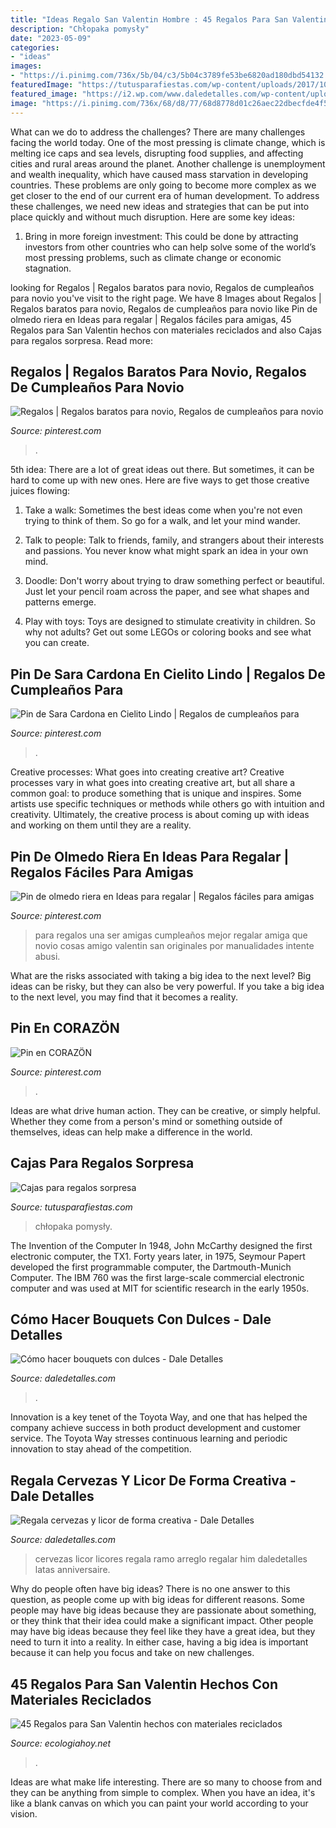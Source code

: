 ```yaml
---
title: "Ideas Regalo San Valentin Hombre : 45 Regalos Para San Valentin Hechos Con Materiales Reciclados"
description: "Chłopaka pomysły"
date: "2023-05-09"
categories:
- "ideas"
images:
- "https://i.pinimg.com/736x/5b/04/c3/5b04c3789fe53be6820ad180dbd54132.jpg"
featuredImage: "https://tutusparafiestas.com/wp-content/uploads/2017/10/cajas-para-regalos-sorpresa-4.jpg"
featured_image: "https://i2.wp.com/www.daledetalles.com/wp-content/uploads/2017/02/bouquet-con-dulces8.jpg"
image: "https://i.pinimg.com/736x/68/d8/77/68d8778d01c26aec22dbecfde4f51590.jpg"
---
```



What can we do to address the challenges?
There are many challenges facing the world today. One of the most pressing is climate change, which is melting ice caps and sea levels, disrupting food supplies, and affecting cities and rural areas around the planet. Another challenge is unemployment and wealth inequality, which have caused mass starvation in developing countries. 
These problems are only going to become more complex as we get closer to the end of our current era of human development. To address these challenges, we need new ideas and strategies that can be put into place quickly and without much disruption. Here are some key ideas: 

1) Bring in more foreign investment: This could be done by attracting investors from other countries who can help solve some of the world’s most pressing problems, such as climate change or economic stagnation.

	

		
looking for Regalos | Regalos baratos para novio, Regalos de cumpleaños para novio you've visit to the right page. We have 8 Images about Regalos | Regalos baratos para novio, Regalos de cumpleaños para novio like Pin de olmedo riera en Ideas para regalar | Regalos fáciles para amigas, 45 Regalos para San Valentin hechos con materiales reciclados and also Cajas para regalos sorpresa. Read more:
		
    
## Regalos | Regalos Baratos Para Novio, Regalos De Cumpleaños Para Novio

<img loading=lazy src="https://i.pinimg.com/736x/37/40/4f/37404f73ab2dc7b26f56813e22fbbc55.jpg" onerror="this.onerror=null;this.src='https://tse1.mm.bing.net/th?id=OIP.f3OmnQ4vakykJlQwnRfsWAHaNL&amp;pid=15.1';" alt="Regalos | Regalos baratos para novio, Regalos de cumpleaños para novio">

_Source: pinterest.com_

>. 

	

5th idea:
There are a lot of great ideas out there. But sometimes, it can be hard to come up with new ones. Here are five ways to get those creative juices flowing:
1. Take a walk: Sometimes the best ideas come when you're not even trying to think of them. So go for a walk, and let your mind wander.

2. Talk to people: Talk to friends, family, and strangers about their interests and passions. You never know what might spark an idea in your own mind.

3. Doodle: Don't worry about trying to draw something perfect or beautiful. Just let your pencil roam across the paper, and see what shapes and patterns emerge.

4. Play with toys: Toys are designed to stimulate creativity in children. So why not adults? Get out some LEGOs or coloring books and see what you can create.

    
## Pin De Sara Cardona En Cielito Lindo | Regalos De Cumpleaños Para

<img loading=lazy src="https://i.pinimg.com/736x/68/d8/77/68d8778d01c26aec22dbecfde4f51590.jpg" onerror="this.onerror=null;this.src='https://tse2.mm.bing.net/th?id=OIP.rvywdseIQdqEq3XexbzekAHaNK&amp;pid=15.1';" alt="Pin de Sara Cardona en Cielito Lindo | Regalos de cumpleaños para">

_Source: pinterest.com_

>. 

	

Creative processes: What goes into creating creative art?
Creative processes vary in what goes into creating creative art, but all share a common goal: to produce something that is unique and inspires. Some artists use specific techniques or methods while others go with intuition and creativity. Ultimately, the creative process is about coming up with ideas and working on them until they are a reality.

    
## Pin De Olmedo Riera En Ideas Para Regalar | Regalos Fáciles Para Amigas

<img loading=lazy src="https://i.pinimg.com/736x/38/b8/4e/38b84e3a73a3669e7a456c0e02b439f3.jpg" onerror="this.onerror=null;this.src='https://tse4.mm.bing.net/th?id=OIP.7PdPp3FS6DkoqQ_G5lUQIwHaJQ&amp;pid=15.1';" alt="Pin de olmedo riera en Ideas para regalar | Regalos fáciles para amigas">

_Source: pinterest.com_

>para regalos una ser amigas cumpleaños mejor regalar amiga que novio cosas amigo valentin san originales por manualidades intente abusi. 

	

What are the risks associated with taking a big idea to the next level?
Big ideas can be risky, but they can also be very powerful. If you take a big idea to the next level, you may find that it becomes a reality.

    
## Pin En CORAZÖN

<img loading=lazy src="https://i.pinimg.com/736x/5b/04/c3/5b04c3789fe53be6820ad180dbd54132.jpg" onerror="this.onerror=null;this.src='https://tse1.mm.bing.net/th?id=OIP.Y0np51tGtMpaV71mJaiocgHaJ4&amp;pid=15.1';" alt="Pin en CORAZÖN">

_Source: pinterest.com_

>. 

	

Ideas are what drive human action. They can be creative, or simply helpful. Whether they come from a person's mind or something outside of themselves, ideas can help make a difference in the world.

    
## Cajas Para Regalos Sorpresa

<img loading=lazy src="https://tutusparafiestas.com/wp-content/uploads/2017/10/cajas-para-regalos-sorpresa-4.jpg" onerror="this.onerror=null;this.src='https://tse3.mm.bing.net/th?id=OIP.iVdb2aL3nTPCcYkgq-r0HQHaHa&amp;pid=15.1';" alt="Cajas para regalos sorpresa">

_Source: tutusparafiestas.com_

>chłopaka pomysły. 

	

The Invention of the Computer
In 1948, John McCarthy designed the first electronic computer, the TX1. Forty years later, in 1975, Seymour Papert developed the first programmable computer, the Dartmouth-Munich Computer. The IBM 760 was the first large-scale commercial electronic computer and was used at MIT for scientific research in the early 1950s.

    
## Cómo Hacer Bouquets Con Dulces - Dale Detalles

<img loading=lazy src="https://i2.wp.com/www.daledetalles.com/wp-content/uploads/2017/02/bouquet-con-dulces8.jpg" onerror="this.onerror=null;this.src='https://tse4.mm.bing.net/th?id=OIP.IgP2t7hCG2cGjvKnoXPUegHaKX&amp;pid=15.1';" alt="Cómo hacer bouquets con dulces - Dale Detalles">

_Source: daledetalles.com_

>. 

	

Innovation is a key tenet of the Toyota Way, and one that has helped the company achieve success in both product development and customer service. The Toyota Way stresses continuous learning and periodic innovation to stay ahead of the competition.

    
## Regala Cervezas Y Licor De Forma Creativa - Dale Detalles

<img loading=lazy src="https://i0.wp.com/www.daledetalles.com/wp-content/uploads/2017/05/regala-cervezas-y-licor-de-forma-creativa14.jpg" onerror="this.onerror=null;this.src='https://tse2.mm.bing.net/th?id=OIP.byczj8baW-uWiuxDrqp9iQHaJ4&amp;pid=15.1';" alt="Regala cervezas y licor de forma creativa - Dale Detalles">

_Source: daledetalles.com_

>cervezas licor licores regala ramo arreglo regalar him daledetalles latas anniversaire. 

	

Why do people often have big ideas?
There is no one answer to this question, as people come up with big ideas for different reasons. Some people may have big ideas because they are passionate about something, or they think that their idea could make a significant impact. Other people may have big ideas because they feel like they have a great idea, but they need to turn it into a reality. In either case, having a big idea is important because it can help you focus and take on new challenges.

    
## 45 Regalos Para San Valentin Hechos Con Materiales Reciclados

<img loading=lazy src="http://ecologiahoy.net/wp-content/uploads/2017/01/21d1f0c24edd333f7975d483d10864da.jpg" onerror="this.onerror=null;this.src='https://tse2.mm.bing.net/th?id=OIP.pHU_rVXD9KM7naIWT5IghAHaJ4&amp;pid=15.1';" alt="45 Regalos para San Valentin hechos con materiales reciclados">

_Source: ecologiahoy.net_

>. 

	

Ideas are what make life interesting. There are so many to choose from and they can be anything from simple to complex. When you have an idea, it's like a blank canvas on which you can paint your world according to your vision.

